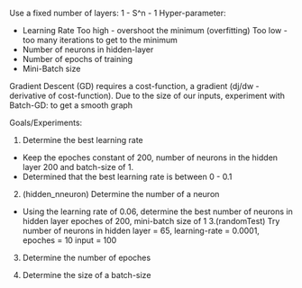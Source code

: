 Use a fixed number of layers: 1 - S^n - 1
Hyper-parameter:
- Learning Rate
    Too high - overshoot the minimum (overfitting)
    Too low - too many iterations to get to the minimum
- Number of neurons in hidden-layer
- Number of epochs of training
- Mini-Batch size

Gradient Descent (GD) requires a cost-function, a gradient (dj/dw - derivative of 
cost-function).
Due to the size of our inputs, experiment with Batch-GD: to get a smooth graph

Goals/Experiments:
1. Determine the best learning rate 
 - Keep the epoches constant of 200, number of neurons in the hidden layer 200 
   and batch-size of 1.
 - Determined that the best learning rate is between 0 - 0.1
2. (hidden_nneuron) Determine the number of a neuron 
 - Using the learning rate of 0.06, determine the best number of neurons in hidden layer
    epoches of 200, mini-batch size of 1
3.(randomTest) Try number of neurons in hidden layer = 65, learning-rate = 0.0001, epoches = 10
input = 100
3. Determine the number of epoches

4. Determine the size of a batch-size





